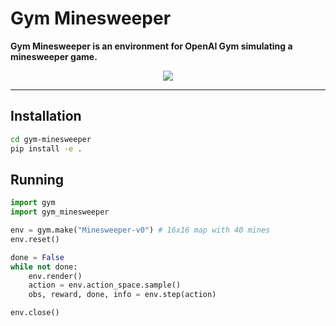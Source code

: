 # Gym Minesweeper
**Gym Minesweeper is an environment for OpenAI Gym simulating a minesweeper game.**

<p align="center">
<img align="center" src="https://jeffreyyao.github.io/images/minesweeper_solver.gif"/>
</p>

---

## Installation

```bash
cd gym-minesweeper
pip install -e .
```

## Running

```python
import gym
import gym_minesweeper

env = gym.make("Minesweeper-v0") # 16x16 map with 40 mines
env.reset()

done = False
while not done:
    env.render()
    action = env.action_space.sample()
    obs, reward, done, info = env.step(action)

env.close()
```